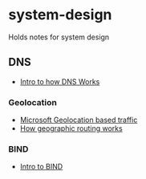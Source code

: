 # system-design
Holds notes for system design

## DNS
- [Intro to how DNS Works](https://howdns.works/ep1/)
### Geolocation
- [Microsoft Geolocation based traffic](https://docs.microsoft.com/en-us/windows-server/networking/dns/deploy/primary-geo-location)
- [How geographic routing works](https://ns1.com/resources/how-geographic-routing-works#:~:text=The%20basic%20concept%20behind%20geographic,physically%20closest%20to%20the%20requestor.&text=The%20location%20of%20the%20IP,the%20DNS%20query%20was%20received.)
### BIND
- [Intro to BIND](http://www.firewall.cx/linux-knowledgebase-tutorials/system-and-network-services/829-linux-bind-introduction.html)
